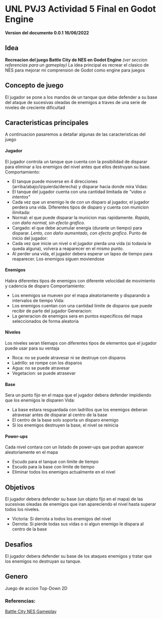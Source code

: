 # UNL PVJ3 Actividad 5 Final en Godot Engine #
**Version del documento 0.0.1**
**16/06/2022**

## Idea ##
**Recreacion del juego Battle City de NES en Godot Engine** *(ver seccion referencias para un gameplay)*
La idea principal es recrear el clasico de NES para mejorar mi comprension de Godot como engine para juegos

## Concepto de juego ##
El jugador se pone a los mandos de un tanque que debe defender a su base del ataque de sucesivas oleadas de enemigos a traves de una serie de niveles de creciente dificultad

## Caracteristicas principales ##
A continuacion pasaremos a detallar algunas de las caracteristicas del juego

#### **Jugador** ####
El jugador controla un tanque que cuenta con la posibilidad de disparar para eliminar a los enemigos del nivel antes que ellos destruyan su base.
Comportamiento:
* El tanque puede moverse en 4 direcciones (arriba/abajo/izquierda/derecha) y disparar hacia donde mira
Vidas:
* El tanque del jugador cuenta con una cantidad limitada de *"vidas o intentos"*
* Cada vez que un enemigo le de con un disparo al jugador, el jugador perdera una vida.
Diferentes tipos de disparo y cuenta con municion ilimitada:
* Normal: el que puede disparar la municion mas rapidamente. *Rapido, con daño normal, sin efecto grafico*.
* Cargado: el que debe acumular energia (durante un tiempo) para disparar. *Lento, con daño aumentado, con efecto grafico*.
Punto de inicio del jugador:
* Cada vez que inicie un nivel o el jugador pierda una vida (si todavia le queda alguna), volvera a reaparecer en el mismo punto.
* Al perder una vida, el jugador debera esperar un lapso de tiempo para reaparecer. Los enemigos siguen moviendose

#### **Enemigos** ####
Habra diferentes tipos de enemigos con diferente velocidad de movimiento y cadencia de disparo
Comportamiento:
* Los enemigos se mueven por el mapa aleatoriamente y disparando a intervalos de tiempo
Vida:
* Los enemigos cuentan con una cantidad limite de disparos que puede recibir de parte del jugador
Generacion:
* La generacion de enemigos sera en puntos especificos del mapa seleccionados de forma aleatoria

#### **Niveles** ####
Los niveles seran tilemaps con diferentes tipos de elementos que el jugador puede usar para su ventaja
* Roca: no se puede atravesar ni se destruye con disparos
* Ladrillo: se rompe con los disparos
* Agua: no se puede atravesar
* Vegetacion: se puede atrasevar

#### **Base** ####
Sera un punto fijo en el mapa que el jugador debera defender impidiendo que los enemigos le disparen
Vida:
* La base estara resguardada con ladrillos que los enemigos deberan atravesar antes de disparar al centro de la base
* El centro de la base solo soporta un disparo enemigo
* Si los enemigos destruyen la base, el nivel se reinicia

#### **Power-ups** ####
Cada nivel contara con un listado de power-ups que podran aparecer aleatoriamente en el mapa
* Escudo para el tanque con limite de tiempo
* Escudo para la base con limite de tiempo
* Eliminar todos los enemigos actualmente en el nivel

## Objetivos ##
El jugador debera defender su base (un objeto fijo en el mapa) de las sucesivas oleadas de enemigos que iran apareciendo el nivel hasta superar todos los niveles.
* Victoria: Si derrota a todos los enemigos del nivel
* Derrota: Si pierde todas sus vidas o si algun enemigo le dispara al centro de la base

## Desafios ##
El jugador debera defender su base de los ataques enemigos y tratar que los enemigos no destruyan su tanque.

## Genero ##
Juego de accion Top-Down 2D

### Referencias: ###
[Battle City NES Gameplay](https://www.youtube.com/watch?v=YqaDd1oAApU)